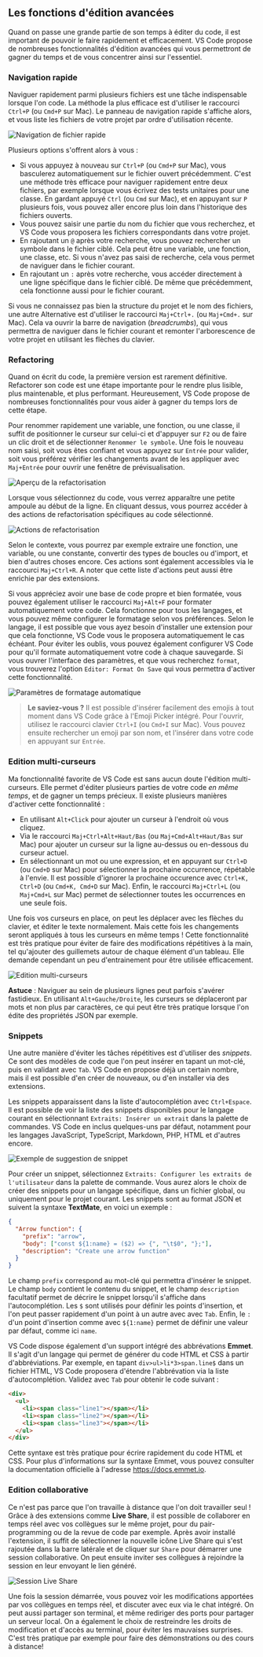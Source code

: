 ## Les fonctions d'édition avancées

Quand on passe une grande partie de son temps à éditer du code, il est important de pouvoir le faire rapidement et efficacement. VS Code propose de nombreuses fonctionnalités d'édition avancées qui vous permettront de gagner du temps et de vous concentrer ainsi sur l'essentiel.

### Navigation rapide

Naviguer rapidement parmi plusieurs fichiers est une tâche indispensable lorsque l'on code. La méthode la plus efficace est d'utiliser le raccourci `Ctrl+P` (ou `Cmd+P` sur Mac). Le panneau de navigation rapide s'affiche alors, et vous liste les fichiers de votre projet par ordre d'utilisation récente.

![Navigation de fichier rapide](./images/quick-navigation.png)

Plusieurs options s'offrent alors à vous :

- Si vous appuyez à nouveau sur `Ctrl+P` (ou `Cmd+P` sur Mac), vous basculerez automatiquement sur le fichier ouvert précédemment. C'est une méthode très efficace pour naviguer rapidement entre deux fichiers, par exemple lorsque vous écrivez des tests unitaires pour une classe. En gardant appuyé `Ctrl` (ou `Cmd` sur Mac), et en appuyant sur `P` plusieurs fois, vous pouvez aller encore plus loin dans l'historique des fichiers ouverts.
- Vous pouvez saisir une partie du nom du fichier que vous recherchez, et VS Code vous proposera les fichiers correspondants dans votre projet.
- En rajoutant un `@` après votre recherche, vous pouvez rechercher un symbole dans le fichier ciblé. Cela peut être une variable, une fonction, une classe, etc. Si vous n'avez pas saisi de recherche, cela vous permet de naviguer dans le fichier courant.
- En rajoutant un `:` après votre recherche, vous accéder directement à une ligne spécifique dans le fichier ciblé. De même que précédemment, cela fonctionne aussi pour le fichier courant.

Si vous ne connaissez pas bien la structure du projet et le nom des fichiers, une autre Alternative est d'utiliser le raccourci `Maj+Ctrl+.` (ou `Maj+Cmd+.` sur Mac). Cela va ouvrir la barre de navigation (_breadcrumbs_), qui vous permettra de naviguer dans le fichier courant et remonter l'arborescence de votre projet en utilisant les flèches du clavier.

### Refactoring

Quand on écrit du code, la première version est rarement définitive. Refactorer son code est une étape importante pour le rendre plus lisible, plus maintenable, et plus performant. Heureusement, VS Code propose de nombreuses fonctionnalités pour vous aider à gagner du temps lors de cette étape.

Pour renommer rapidement une variable, une fonction, ou une classe, il suffit de positionner le curseur sur celui-ci et d'appuyer sur `F2` ou de faire un clic droit et de sélectionner `Renommer le symbole`. Une fois le nouveau nom saisi, soit vous êtes confiant et vous appuyez sur `Entrée` pour valider, soit vous préférez vérifier les changements avant de les appliquer avec `Maj+Entrée` pour ouvrir une fenêtre de prévisualisation.

![Aperçu de la refactorisation](./images/rename-symbol-preview.png)

Lorsque vous sélectionnez du code, vous verrez apparaître une petite ampoule au début de la ligne. En cliquant dessus, vous pourrez accéder à des actions de refactorisation spécifiques au code sélectionné.

![Actions de refactorisation](./images/refactor-actions.png)

Selon le contexte, vous pourrez par exemple extraire une fonction, une variable, ou une constante, convertir des types de boucles ou d'import, et bien d'autres choses encore. Ces actions sont également accessibles via le raccourci `Maj+Ctrl+R`. A noter que cette liste d'actions peut aussi être enrichie par des extensions.

Si vous appréciez avoir une base de code propre et bien formatée, vous pouvez également utiliser le raccourci `Maj+Alt+F` pour formater automatiquement votre code. Cela fonctionne pour tous les langages, et vous pouvez même configurer le formatage selon vos préférences. Selon le langage, il est possible que vous ayez besoin d'installer une extension pour que cela fonctionne, VS Code vous le proposera automatiquement le cas échéant. Pour éviter les oublis, vous pouvez également configurer VS Code pour qu'il formate automatiquement votre code à chaque sauvegarde. Si vous ouvrer l'interface des paramètres, et que vous recherchez `format`, vous trouverez l'option `Editor: Format On Save` qui vous permettra d'activer cette fonctionnalité.

![Paramètres de formatage automatique](./images/format-settings.png)

> **Le saviez-vous ?** Il est possible d'insérer facilement des emojis à tout moment dans VS Code grâce à l'Emoji Picker intégré. Pour l'ouvrir, utilisez le raccourci clavier `Ctrl+I` (ou `Cmd+I` sur Mac). Vous pouvez ensuite rechercher un emoji par son nom, et l'insérer dans votre code en appuyant sur `Entrée`.

### Edition multi-curseurs

Ma fonctionnalité favorite de VS Code est sans aucun doute l'édition multi-curseurs. Elle permet d'éditer plusieurs parties de votre code _en même temps_, et de gagner un temps précieux. Il existe plusieurs manières d'activer cette fonctionnalité :

- En utilisant `Alt+Click` pour ajouter un curseur à l'endroit où vous cliquez.
- Via le raccourci `Maj+Ctrl+Alt+Haut/Bas` (ou `Maj+Cmd+Alt+Haut/Bas` sur Mac) pour ajouter un curseur sur la ligne au-dessus ou en-dessous du curseur actuel.
- En sélectionnant un mot ou une expression, et en appuyant sur `Ctrl+D` (ou `Cmd+D` sur Mac) pour sélectionner la prochaine occurrence, répétable à l'envie. Il est possible d'ignorer la prochaine occurence avec `Ctrl+K, Ctrl+D` (ou `Cmd+K, Cmd+D` sur Mac). Enfin, le raccourci `Maj+Ctrl+L` (ou `Maj+Cmd+L` sur Mac) permet de sélectionner toutes les occurrences en une seule fois.

Une fois vos curseurs en place, on peut les déplacer avec les flèches du clavier, et éditer le texte normalement. Mais cette fois les changements seront appliqués à tous les curseurs en même temps ! Cette fonctionnalité est très pratique pour éviter de faire des modifications répétitives à la main, tel qu'ajouter des guillemets autour de chaque élément d'un tableau. Elle demande cependant un peu d'entrainement pour être utilisée efficacement.

![Edition multi-curseurs](./images/multi-cursor-edit.png)

**Astuce** : Naviguer au sein de plusieurs lignes peut parfois s'avérer fastidieux. En utilisant `Alt+Gauche/Droite`, les curseurs se déplaceront par mots et non plus par caractères, ce qui peut être très pratique lorsque l'on édite des propriétés JSON par exemple.

### Snippets

Une autre manière d'éviter les tâches répétitives est d'utiliser des _snippets_. Ce sont des modèles de code que l'on peut insérer en tapant un mot-clé, puis en validant avec `Tab`. VS Code en propose déjà un certain nombre, mais il est possible d'en créer de nouveaux, ou d'en installer via des extensions.

Les snippets apparaissent dans la liste d'autocomplétion avec `Ctrl+Espace`. Il est possible de voir la liste des snippets disponibles pour le langage courant en sélectionnant `Extraits: Insérer un extrait` dans la palette de commandes. VS Code en inclus quelques-uns par défaut, notamment pour les langages JavaScript, TypeScript, Markdown, PHP, HTML et d'autres encore.

![Exemple de suggestion de snippet](./images/snippet-suggestion.png)

Pour créer un snippet, sélectionnez `Extraits: Configurer les extraits de l'utilisateur` dans la palette de commande. Vous aurez alors le choix de créer des snippets pour un langage spécifique, dans un fichier global, ou uniquement pour le projet courant. Les snippets sont au format JSON et suivent la syntaxe **TextMate**, en voici un exemple :

```json
{
  "Arrow function": {
    "prefix": "arrow",
    "body": ["const ${1:name} = ($2) => {", "\t$0", "};"],
    "description": "Create une arrow function"
  }
}
```

Le champ `prefix` correspond au mot-clé qui permettra d'insérer le snippet. Le champ `body` contient le contenu du snippet, et le champ `description` facultatif permet de décrire le snippet lorsqu'il s'affiche dans l'autocomplétion. Les `$` sont utilisés pour définir les points d'insertion, et l'on peut passer rapidement d'un point à un autre avec avec `Tab`. Enfin, le `:` d'un point d'insertion comme avec `${1:name}` permet de définir une valeur par défaut, comme ici `name`.

VS Code dispose également d'un support intégré des abbrévations **Emmet**. Il s'agit d'un langage qui permet de générer du code HTML et CSS à partir d'abbréviations. Par exemple, en tapant `div>ul>li*3>span.line$` dans un fichier HTML, VS Code proposera d'étendre l'abbrévation via la liste d'autocomplétion. Validez avec `Tab` pour obtenir le code suivant :

```html
<div>
  <ul>
    <li><span class="line1"></span></li>
    <li><span class="line2"></span></li>
    <li><span class="line3"></span></li>
  </ul>
</div>
```

Cette syntaxe est très pratique pour écrire rapidement du code HTML et CSS. Pour plus d'informations sur la syntaxe Emmet, vous pouvez consulter la documentation officielle à l'adresse https://docs.emmet.io.

### Edition collaborative

Ce n'est pas parce que l'on travaille à distance que l'on doit travailler seul ! Grâce à des extensions comme **Live Share**, il est possible de collaborer en temps réel avec vos collègues sur le même projet, pour du pair-programming ou de la revue de code par exemple. Après avoir installé l'extension, il suffit de sélectionner la nouvelle icône Live Share qui s'est rajoutée dans la barre latérale et de cliquer sur `Share` pour démarrer une session collaborative. On peut ensuite inviter ses collègues à rejoindre la session en leur envoyant le lien généré.

![Session Live Share](./images/live-share.png)

Une fois la session démarrée, vous pouvez voir les modifications apportées par vos collègues en temps réel, et discuter avec eux via le chat intégré. On peut aussi partager son terminal, et même rediriger des ports pour partager un serveur local. On a également le choix de restreindre les droits de modification et d'accès au terminal, pour éviter les mauvaises surprises. C'est très pratique par exemple pour faire des démonstrations ou des cours à distance!
